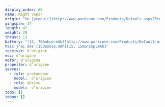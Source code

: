 ```yaml
---
display_order: 60
name: Night Vapor
origin: "Un [produit](http://www.parkzone.com/Products/Default.aspx?ProdID=PKZU1100) Parkzone"
wingspan: 37
length: 42
weight: 28
thrust: 13
battery: "[1S, 70&nbsp;mAh](http://www.parkzone.com/Products/Default.aspx?ProdID=PKZ3001).
Mais j'ai des [150&nbsp;mAh][1S, 150&nbsp;mAh]"
receiver: d'origine
esc: d'origine
motor: d'origine
propeller: d'origine
servos:
  - role: profondeur
    model:  d'origine
  - role: dérive
    model:  d'origine
todo: []
tobuy: []
---
```

